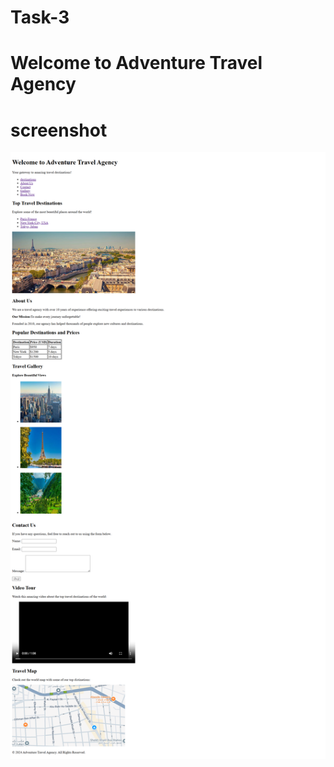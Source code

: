 # Task-3

# Welcome to Adventure Travel Agency

# screenshot
<img src="screencapture-file-C-Users-2021-Desktop-Task-3-task3-html-2024-12-13-13_01_27.png">
